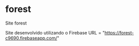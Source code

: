 # forest
Site forest

Site desenvolvido utilizando o Firebase URL = "https://forest-c9690.firebaseapp.com/"

